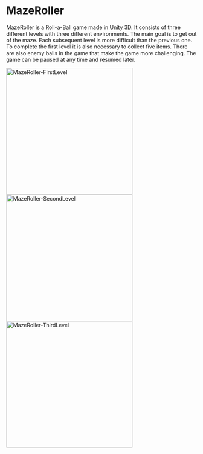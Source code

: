 # MazeRoller

MazeRoller is a Roll-a-Ball game made in [Unity 3D](https://unity.com/). It consists of three different levels with three different environments. The main goal is to get out of the maze. Each subsequent level is more difficult than the previous one. To complete the first level it is also necessary to collect five items. There are also enemy balls in the game that make the game more challenging. The game can be paused at any time and resumed later.

<div float="left">
  <img width="334" alt="MazeRoller-FirstLevel" src="https://user-images.githubusercontent.com/44180058/163681262-e653331a-766a-485f-ad5d-a9b842896427.png">
  <img width="334" alt="MazeRoller-SecondLevel" src="https://user-images.githubusercontent.com/44180058/163681264-c26f3cea-0b73-40d8-8da9-fb9746f40583.png">
  <img width="334" alt="MazeRoller-ThirdLevel" src="https://user-images.githubusercontent.com/44180058/163681266-8bded25c-c16d-47d6-8319-c75c8892c6b0.png">
</div>
